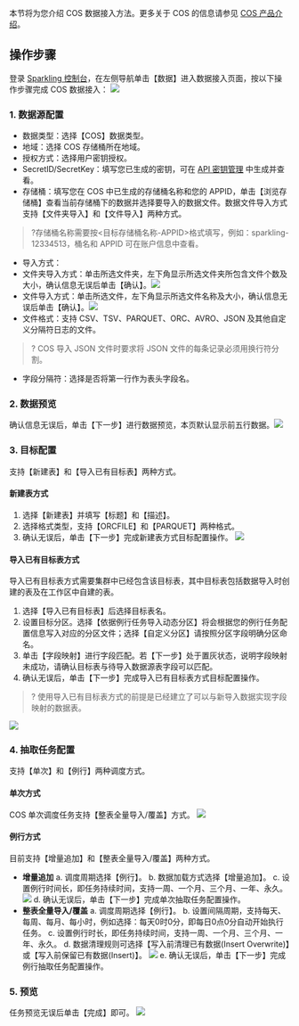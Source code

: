 本节将为您介绍 COS 数据接入方法。更多关于 COS 的信息请参见 [COS 产品介绍](https://cloud.tencent.com/document/product/436)。

## 操作步骤
登录 [Sparkling 控制台](https://sparkling.cloud.tencent.com)，在左侧导航单击【数据】进入数据接入页面，按以下操作步骤完成 COS 数据接入：
![](https://main.qcloudimg.com/raw/4486aaefec174caad540075c7834e0c7.png)

### 1. 数据源配置
- 数据类型：选择【COS】数据类型。
- 地域：选择 COS 存储桶所在地域。
- 授权方式：选择用户密钥授权。
- SecretID/SecretKey：填写您已生成的密钥，可在 [API 密钥管理](https://console.cloud.tencent.com/cam/capi) 中生成并查看。
- 存储桶：填写您在 COS 中已生成的存储桶名称和您的 APPID，单击【浏览存储桶】查看当前存储桶下的数据并选择要导入的数据文件。数据文件导入方式支持【文件夹导入】和【文件导入】两种方式。
>?存储桶名称需要按<目标存储桶名称-APPID>格式填写，例如：sparkling-12334513，桶名和 APPID 可在账户信息中查看。
>
- 导入方式：
 - 文件夹导入方式：单击所选文件夹，左下角显示所选文件夹所包含文件个数及大小，确认信息无误后单击【确认】。![](https://main.qcloudimg.com/raw/0f0dfbfbc88d0da774a57eb5449a7e15.png)
 - 文件导入方式：单击所选文件，左下角显示所选文件名称及大小，确认信息无误后单击【确认】。![](https://main.qcloudimg.com/raw/e564c24bc3f03e88fcd2cdef613606c2.png)
- 文件格式：支持 CSV、TSV、PARQUET、ORC、AVRO、JSON 及其他自定义分隔符日志的文件。
>?  COS 导入 JSON 文件时要求将 JSON 文件的每条记录必须用换行符分割。
>
- 字段分隔符：选择是否将第一行作为表头字段名。

###  2. 数据预览
确认信息无误后，单击【下一步】进行数据预览，本页默认显示前五行数据。![](https://main.qcloudimg.com/raw/0b3d79583b30d2646200c31f051090c9.png)

### 3. 目标配置
支持【新建表】和【导入已有目标表】两种方式。
#### **新建表方式**
1. 选择【新建表】并填写【标题】和【描述】。
2. 选择格式类型，支持【ORCFILE】和【PARQUET】两种格式。
3. 确认无误后，单击【下一步】完成新建表方式目标配置操作。
![](https://main.qcloudimg.com/raw/9cc8a69a3a27095beefe89508aa2b056.png)

#### **导入已有目标表方式**
导入已有目标表方式需要集群中已经包含该目标表，其中目标表包括数据导入时创建的表及在工作区中自建的表。
1. 选择【导入已有目标表】后选择目标表名。
2. 设置目标分区。选择【依据例行任务导入动态分区】将会根据您的例行任务配置信息写入对应的分区文件；选择【自定义分区】请按照分区字段明确分区命名。
3. 单击【字段映射】进行字段匹配。若【下一步】处于置灰状态，说明字段映射未成功，请确认目标表与待导入数据源表字段可以匹配。
4. 确认无误后，单击【下一步】完成导入已有目标表方式目标配置操作。
 > ? 使用导入已有目标表方式的前提是已经建立了可以与新导入数据实现字段映射的数据表。
 > 
![](https://main.qcloudimg.com/raw/2e9b466d91873a581bd93c502961da4a.png)

### 4. 抽取任务配置
支持【单次】和【例行】两种调度方式。
#### **单次方式**
COS 单次调度任务支持【整表全量导入/覆盖】方式。
 ![](https://main.qcloudimg.com/raw/c695a7c721e59cc757b901dc566286db.png)

#### **例行方式**
目前支持【增量追加】和【整表全量导入/覆盖】两种方式。
- **增量追加**
 a. 调度周期选择【例行】。
 b. 数据加载方式选择【增量追加】。
 c. 设置例行时间长，即任务持续时间，支持一周、一个月、三个月、一年、永久。
 ![](https://main.qcloudimg.com/raw/457401c004f87181cb55ecb0e8397f94.png)
 d. 确认无误后，单击【下一步】完成单次抽取任务配置操作。
- **整表全量导入/覆盖**
 a. 调度周期选择【例行】。
 b. 设置间隔周期，支持每天、每周、每月、每小时，例如选择：每天0时0分，即每日0点0分自动开始执行任务。
 c. 设置例行时长，即任务持续时间，支持一周、一个月、三个月、一年、永久。
 d. 数据清理规则可选择【写入前清理已有数据(Insert Overwrite)】或【写入前保留已有数据(Insert)】。
 ![](https://main.qcloudimg.com/raw/20e5cf9e19ffd76908ccb82ce351c581.png)
 e. 确认无误后，单击【下一步】完成例行抽取任务配置操作。

### 5. 预览

任务预览无误后单击【完成】即可。
![](https://main.qcloudimg.com/raw/2d5d9edc3aa8bfe66e14ba8bb50458d7.jpg)
